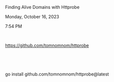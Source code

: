 Finding Alive Domains with Httprobe

Monday, October 16, 2023

7:54 PM

 

<https://github.com/tomnomnom/httprobe>

 

 

go install github.com/tomnomnom/httprobe@latest
